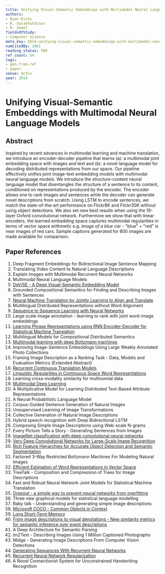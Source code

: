 ```yaml
---
title: Unifying Visual-Semantic Embeddings with Multimodal Neural Language Models
authors:
- Ryan Kiros
- R. Salakhutdinov
- R. Zemel
fieldsOfStudy:
- Computer Science
meta_key: 2014-unifying-visual-semantic-embeddings-with-multimodal-neural-language-models
numCitedBy: 1061
reading_status: TBD
ref_count: 54
tags:
- gen-from-ref
- paper
venue: ArXiv
year: 2014
---
```


# Unifying Visual-Semantic Embeddings with Multimodal Neural Language Models

## Abstract

Inspired by recent advances in multimodal learning and machine translation, we introduce an encoder-decoder pipeline that learns (a): a multimodal joint embedding space with images and text and (b): a novel language model for decoding distributed representations from our space. Our pipeline effectively unifies joint image-text embedding models with multimodal neural language models. We introduce the structure-content neural language model that disentangles the structure of a sentence to its content, conditioned on representations produced by the encoder. The encoder allows one to rank images and sentences while the decoder can generate novel descriptions from scratch. Using LSTM to encode sentences, we match the state-of-the-art performance on Flickr8K and Flickr30K without using object detections. We also set new best results when using the 19-layer Oxford convolutional network. Furthermore we show that with linear encoders, the learned embedding space captures multimodal regularities in terms of vector space arithmetic e.g. *image of a blue car* - "blue" + "red" is near images of red cars. Sample captions generated for 800 images are made available for comparison.

## Paper References

1. Deep Fragment Embeddings for Bidirectional Image Sentence Mapping
2. Translating Video Content to Natural Language Descriptions
3. Explain Images with Multimodal Recurrent Neural Networks
4. Multimodal Neural Language Models
5. [DeViSE - A Deep Visual-Semantic Embedding Model](2013-devise-a-deep-visual-semantic-embedding-model)
6. Grounded Compositional Semantics for Finding and Describing Images with Sentences
7. [Neural Machine Translation by Jointly Learning to Align and Translate](2015-neural-machine-translation-by-jointly-learning-to-align-and-translate)
8. Multilingual Distributed Representations without Word Alignment
9. [Sequence to Sequence Learning with Neural Networks](2014-sequence-to-sequence-learning-with-neural-networks)
10. Large scale image annotation - learning to rank with joint word-image embeddings
11. [Learning Phrase Representations using RNN Encoder-Decoder for Statistical Machine Translation](2014-learning-phrase-representations-using-rnn-encoder-decoder-for-statistical-machine-translation)
12. Multilingual Models for Compositional Distributed Semantics
13. [Multimodal learning with deep Boltzmann machines](2012-multimodal-learning-with-deep-boltzmann-machines)
14. Improving Image-Sentence Embeddings Using Large Weakly Annotated Photo Collections
15. Framing Image Description as a Ranking Task - Data, Models and Evaluation Metrics (Extended Abstract)
16. [Recurrent Continuous Translation Models](2013-recurrent-continuous-translation-models)
17. [Linguistic Regularities in Continuous Space Word Representations](2013-linguistic-regularities-in-continuous-space-word-representations)
18. Learning cross-modality similarity for multinomial data
19. [Multimodal Deep Learning](2011-multimodal-deep-learning)
20. A Multiplicative Model for Learning Distributed Text-Based Attribute Representations
21. A Neural Probabilistic Language Model
22. Corpus-Guided Sentence Generation of Natural Images
23. Unsupervised Learning of Image Transformations
24. Collective Generation of Natural Image Descriptions
25. Hybrid speech recognition with Deep Bidirectional LSTM
26. Composing Simple Image Descriptions using Web-scale N-grams
27. Every Picture Tells a Story - Generating Sentences from Images
28. [ImageNet classification with deep convolutional neural networks](2012-imagenet-classification-with-deep-convolutional-neural-networks)
29. [Very Deep Convolutional Networks for Large-Scale Image Recognition](2015-very-deep-convolutional-networks-for-large-scale-image-recognition)
30. [Rich Feature Hierarchies for Accurate Object Detection and Semantic Segmentation](2014-rich-feature-hierarchies-for-accurate-object-detection-and-semantic-segmentation)
31. Factored 3-Way Restricted Boltzmann Machines For Modeling Natural Images
32. [Efficient Estimation of Word Representations in Vector Space](2013-efficient-estimation-of-word-representations-in-vector-space)
33. TreeTalk - Composition and Compression of Trees for Image Descriptions
34. Fast and Robust Neural Network Joint Models for Statistical Machine Translation
35. [Dropout - a simple way to prevent neural networks from overfitting](2014-dropout-a-simple-way-to-prevent-neural-networks-from-overfitting)
36. Three new graphical models for statistical language modelling
37. Baby talk - Understanding and generating simple image descriptions
38. [Microsoft COCO - Common Objects in Context](2014-microsoft-coco-common-objects-in-context)
39. [Long Short-Term Memory](1997-long-short-term-memory)
40. [From image descriptions to visual denotations - New similarity metrics for semantic inference over event descriptions](2014-from-image-descriptions-to-visual-denotations-new-similarity-metrics-for-semantic-inference-over-event-descriptions)
41. A Deep Architecture for Semantic Parsing
42. Im2Text - Describing Images Using 1 Million Captioned Photographs
43. Midge - Generating Image Descriptions From Computer Vision Detections
44. [Generating Sequences With Recurrent Neural Networks](2013-generating-sequences-with-recurrent-neural-networks)
45. [Recurrent Neural Network Regularization](2014-recurrent-neural-network-regularization)
46. A Novel Connectionist System for Unconstrained Handwriting Recognition
